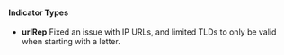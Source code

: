 
#### Indicator Types
- **urlRep**
Fixed an issue with IP URLs, and limited TLDs to only be valid when starting with a letter.
